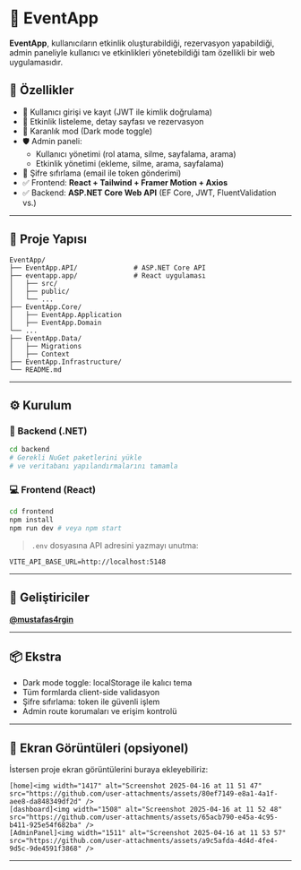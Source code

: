 # 🎉 EventApp

**EventApp**, kullanıcıların etkinlik oluşturabildiği, rezervasyon yapabildiği, admin paneliyle kullanıcı ve etkinlikleri yönetebildiği tam özellikli bir web uygulamasıdır.

## 🚀 Özellikler

- 🔐 Kullanıcı girişi ve kayıt (JWT ile kimlik doğrulama)
- 📅 Etkinlik listeleme, detay sayfası ve rezervasyon
- 🌙 Karanlık mod (Dark mode toggle)
- 🛡️ Admin paneli:
  - Kullanıcı yönetimi (rol atama, silme, sayfalama, arama)
  - Etkinlik yönetimi (ekleme, silme, arama, sayfalama)
- 🔁 Şifre sıfırlama (email ile token gönderimi)
- ✅ Frontend: **React + Tailwind + Framer Motion + Axios**
- ✅ Backend: **ASP.NET Core Web API** (EF Core, JWT, FluentValidation vs.)

---

## 🧩 Proje Yapısı

```
EventApp/
├── EventApp.API/              # ASP.NET Core API 
├── eventapp.app/              # React uygulaması 
│   ├── src/
│   ├── public/
│   └── ...
├── EventApp.Core/
│   ├── EventApp.Application
│   ├── EventApp.Domain
└── ...
├── EventApp.Data/
│   ├── Migrations
│   ├── Context
├── EventApp.Infrastructure/
└── README.md
```

---

## ⚙️ Kurulum

### 🔧 Backend (.NET)
```bash
cd backend
# Gerekli NuGet paketlerini yükle
# ve veritabanı yapılandırmalarını tamamla
```

### 💻 Frontend (React)
```bash
cd frontend
npm install
npm run dev # veya npm start
```

> `.env` dosyasına API adresini yazmayı unutma:
```
VITE_API_BASE_URL=http://localhost:5148
```

---

## 👑 Geliştiriciler
**[@mustafas4rgin](https://github.com/mustafas4rgin)**


---

## 📦 Ekstra

- Dark mode toggle: localStorage ile kalıcı tema
- Tüm formlarda client-side validasyon
- Şifre sıfırlama: token ile güvenli işlem
- Admin route korumaları ve erişim kontrolü

---

## 📸 Ekran Görüntüleri (opsiyonel)

İstersen proje ekran görüntülerini buraya ekleyebiliriz:
```
[home]<img width="1417" alt="Screenshot 2025-04-16 at 11 51 47" src="https://github.com/user-attachments/assets/80ef7149-e8a1-4a1f-aee8-da848349df2d" />
[dashboard]<img width="1508" alt="Screenshot 2025-04-16 at 11 52 48" src="https://github.com/user-attachments/assets/65acb790-e45a-4c95-b411-925e54f682ba" />
[AdminPanel]<img width="1511" alt="Screenshot 2025-04-16 at 11 53 57" src="https://github.com/user-attachments/assets/a9c5afda-4d4d-4fe4-9d5c-9de4591f3868" />

```

---

